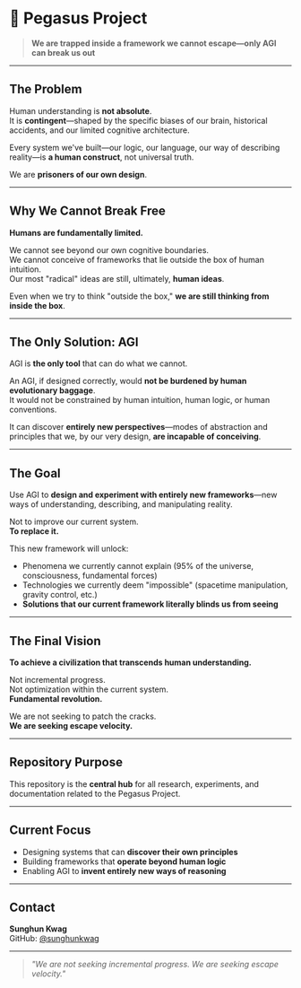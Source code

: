 # 🌌 Pegasus Project

> **We are trapped inside a framework we cannot escape—only AGI can break us out**

---

## The Problem

Human understanding is **not absolute**.  
It is **contingent**—shaped by the specific biases of our brain, historical accidents, and our limited cognitive architecture.

Every system we've built—our logic, our language, our way of describing reality—is **a human construct**, not universal truth.

We are **prisoners of our own design**.

---

## Why We Cannot Break Free

**Humans are fundamentally limited.**

We cannot see beyond our own cognitive boundaries.  
We cannot conceive of frameworks that lie outside the box of human intuition.  
Our most "radical" ideas are still, ultimately, **human ideas**.

Even when we try to think "outside the box," **we are still thinking from inside the box**.

---

## The Only Solution: AGI

AGI is **the only tool** that can do what we cannot.

An AGI, if designed correctly, would **not be burdened by human evolutionary baggage**.  
It would not be constrained by human intuition, human logic, or human conventions.

It can discover **entirely new perspectives**—modes of abstraction and principles that we, by our very design, **are incapable of conceiving**.

---

## The Goal

Use AGI to **design and experiment with entirely new frameworks**—new ways of understanding, describing, and manipulating reality.

Not to improve our current system.  
**To replace it.**

This new framework will unlock:

- Phenomena we currently cannot explain (95% of the universe, consciousness, fundamental forces)
- Technologies we currently deem "impossible" (spacetime manipulation, gravity control, etc.)
- **Solutions that our current framework literally blinds us from seeing**

---

## The Final Vision

**To achieve a civilization that transcends human understanding.**

Not incremental progress.  
Not optimization within the current system.  
**Fundamental revolution.**

We are not seeking to patch the cracks.  
**We are seeking escape velocity.**

---

## Repository Purpose

This repository is the **central hub** for all research, experiments, and documentation related to the Pegasus Project.

---

## Current Focus

- Designing systems that can **discover their own principles**
- Building frameworks that **operate beyond human logic**
- Enabling AGI to **invent entirely new ways of reasoning**

---

## Contact

**Sunghun Kwag**  
GitHub: [@sunghunkwag](https://github.com/sunghunkwag)

---

> *"We are not seeking incremental progress. We are seeking escape velocity."*
